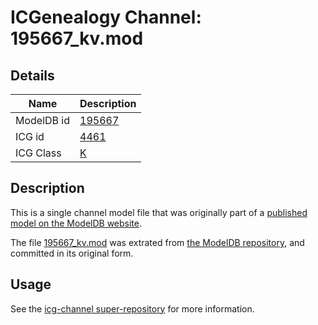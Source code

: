 # ICGenealogy Channel: 195667\_kv.mod

## Details

Name | Description
---- | -----------
ModelDB id | [195667](http://senselab.med.yale.edu/ModelDB/ShowModel.cshtml?model=195667)
ICG id | [4461](http://icg.neurotheory.ox.ac.uk/channels/1/4461)
ICG Class | [K](http://icg.neurotheory.ox.ac.uk/channels/1)

## Description

This is a single channel model file that was originally part of a [published model on the ModelDB website](http://senselab.med.yale.edu/mModelDB/ShowModel.cshtml?model=195667).

The file [195667\_kv.mod](195667_kv.mod) was extrated from [the ModelDB repository](http://senselab.med.yale.edu/ModelDB/ShowModel.cshtml?model=195667), and committed in its original form.

## Usage

See the [icg-channel super-repository](https://github.com/icgenealogy/icg-channels) for more information.